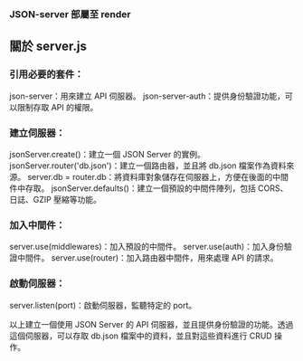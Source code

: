 ### JSON-server 部屬至 render


## 關於 server.js

### 引用必要的套件：
json-server：用來建立 API 伺服器。
json-server-auth：提供身份驗證功能，可以限制存取 API 的權限。

### 建立伺服器：
jsonServer.create()：建立一個 JSON Server 的實例。
jsonServer.router('db.json')：建立一個路由器，並且將 db.json 檔案作為資料來源。
server.db = router.db：將資料庫對象儲存在伺服器上，方便在後面的中間件中存取。
jsonServer.defaults()：建立一個預設的中間件陣列，包括 CORS、日誌、GZIP 壓縮等功能。

### 加入中間件：
server.use(middlewares)：加入預設的中間件。
server.use(auth)：加入身份驗證中間件。
server.use(router)：加入路由器中間件，用來處理 API 的請求。

### 啟動伺服器：
server.listen(port)：啟動伺服器，監聽特定的 port。


以上建立一個使用 JSON Server 的 API 伺服器，並且提供身份驗證的功能。透過這個伺服器，可以存取 db.json 檔案中的資料，並且對這些資料進行 CRUD 操作。